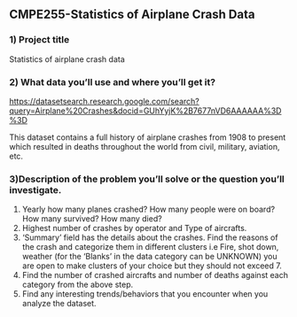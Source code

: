 ## CMPE255-Statistics of Airplane Crash Data
 
### 1) Project title
 Statistics of airplane crash data 
 
### 2) What data you’ll use and where you’ll get it? 
 https://datasetsearch.research.google.com/search?query=Airplane%20Crashes&docid=GUhYyjK%2B7677nVD6AAAAAA%3D%3D

 This dataset contains a full history of airplane crashes from 1908 to present which resulted in deaths throughout the world from civil, military, aviation, etc. 
 
 
### 3)Description of the problem you’ll solve or the question you’ll investigate. 
1) Yearly how many planes crashed? How many people were on board? How many survived? How many died?
2) Highest number of crashes by operator and Type of aircrafts.
3) ‘Summary’ field has the details about the crashes. Find the reasons of the crash and categorize them in different clusters i.e Fire, shot down, weather (for the ‘Blanks’  in the data category can be UNKNOWN) you are open to make clusters of your choice but they should not exceed 7. 
4) Find the number of crashed aircrafts and number of deaths against each category from the above step. 
5) Find any interesting trends/behaviors that you encounter when you analyze the dataset. 
